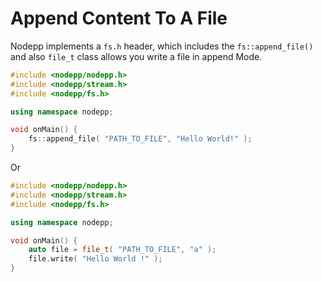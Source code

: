 # Append Content To A File

Nodepp implements a `fs.h` header, which includes the `fs::append_file()` and also `file_t` class allows you write a file in append Mode.

```cpp
#include <nodepp/nodepp.h>
#include <nodepp/stream.h>
#include <nodepp/fs.h>

using namespace nodepp;

void onMain() {
    fs::append_file( "PATH_TO_FILE", "Hello World!" );
}
```

Or

```cpp
#include <nodepp/nodepp.h>
#include <nodepp/stream.h>
#include <nodepp/fs.h>

using namespace nodepp;

void onMain() {
    auto file = file_t( "PATH_TO_FILE", "a" );
    file.write( "Hello World !" );
}
```
